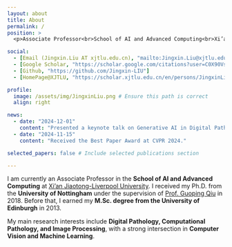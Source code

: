 ```yaml
---
layout: about
title: About
permalink: /
position: >
  <p>Associate Professor<br>School of AI and Advanced Computing<br>Xi’an Jiaotong-Liverpool University</p>

social:
  - [Email (Jingxin.Liu AT xjtlu.edu.cn), "mailto:Jingxin.Liu@xjtlu.edu.cn"]
  - [Google Scholar, "https://scholar.google.com/citations?user=C0X90VsAAAAJ&hl=en"]
  - [Github, "https://github.com/Jingxin-LIU"]
  - [HomePage@XJTLU, "https://scholar.xjtlu.edu.cn/en/persons/JingxinLiu"]

profile:
  image: /assets/img/JingxinLiu.png # Ensure this path is correct
  align: right

news:
  - date: "2024-12-01"
    content: "Presented a keynote talk on Generative AI in Digital Pathology at ICML 2024."
  - date: "2024-11-15"
    content: "Received the Best Paper Award at CVPR 2024."

selected_papers: false # Include selected publications section

---
```


I am currently an Associate Professor in the **School of AI and Advanced Computing** at [Xi’an Jiaotong-Liverpool University](https://www.xjtlu.edu.cn/). I received my Ph.D. from the **University of Nottingham** under the supervision of [Prof. Guoping Qiu](https://www.nottingham.edu.cn/en/about/university-leadership/university-leadership.aspx) in 2018. Before that, I earned my **M.Sc. degree from the University of Edinburgh** in 2013.

My main research interests include **Digital Pathology, Computational Pathology, and Image Processing**, with a strong intersection in **Computer Vision and Machine Learning**.

